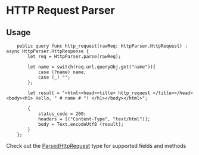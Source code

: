 # HTTP Request Parser

## Usage

```motoko
    public query func http_request(rawReq: HttpParser.HttpRequest) : async HttpParser.HttpResponse {
        let req = HttpParser.parse(rawReq);

        let name = switch(req.url.queryObj.get("name")){
            case (?name) name;
            case (_) "";
        };

        let result = "<html><head><title> http_request </title></head><body><h1> Hello, " # name # "! </h1></body></html>";

        {
            status_code = 200;
            headers = [("Content-Type", "text/html")];
            body = Text.encodeUtf8 (result);
        }
    };
```

Check out the [ParsedHttpRequest](./src/types.mo#L9) type for supported fields and methods